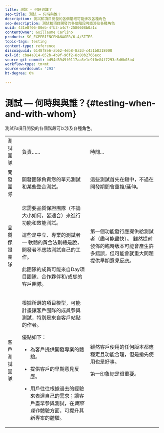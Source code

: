 ```yaml
---
title: 測試 — 何時與誰？
seo-title: 測試 — 何時與誰？
description: 測試和項目開發的各個階段可能涉及各種角色
seo-description: 測試和項目開發的各個階段可能涉及各種角色
uuid: 431e8f06-80eb-4fb3-a4c7-2580608b0a1c
contentOwner: Guillaume Carlino
products: SG_EXPERIENCEMANAGER/6.4/SITES
topic-tags: testing
content-type: reference
discoiquuid: 6148f8e6-ab62-4eb8-8a2d-c431b8318000
exl-id: cba4a814-052b-4b9f-96f2-8c80b2766ecc
source-git-commit: bd94d3949f0117aa3e1c9f0e84f7293a5d6b03b4
workflow-type: tm+mt
source-wordcount: '293'
ht-degree: 0%

---
```


# 測試 — 何時與與誰？{#testing-when-and-with-whom}

測試和項目開發的各個階段可以涉及各種角色。

<table> 
 <tbody> 
  <tr> 
   <td>測試團隊</td> 
   <td>負責…… </td> 
   <td>時間...</td> 
  </tr> 
  <tr> 
   <td>開發團隊</td> 
   <td>開發團隊負責您的單元測試和某些整合測試。</td> 
   <td>這些測試首先在鏈中，不過在開發期間會重複/延伸。</td> 
  </tr> 
  <tr> 
   <td>品質保證團隊</td> 
   <td><p>您需要品質保證團隊（不論大小如何，皆適合）來進行功能和效能測試。</p> <p>這些是中立、專業的測試者 — 軟體的黃金法則總是說，開發者不應該測試自己的工作。</p> <p>此團隊的成員可能來自Day項目團隊、合作夥伴和/或您的客戶團隊。</p> </td> 
   <td><p>第一個功能發行應提供給測試者（盡可能盡快）。 雖然提前發佈的臨時版本可能會產生許多錯誤，但可能會就重大問題提供早期意見反應。</p> </td> 
  </tr> 
  <tr> 
   <td>客戶測試團隊</td> 
   <td><p>根據所選的項目模型，可能計畫讓客戶團隊的成員參與測試，特別是來自客戶站點的作者。</p> <p>優點如下：</p> 
    <ul> 
     <li><p>為客戶提供開發專案的體驗。</p> </li> 
     <li><p>提供客戶的早期意見反應。</p> </li> 
     <li><p>用戶往往根據過去的經驗來表達自己的需求；讓客戶盡早參與測試，在<i>實際操作</i>體驗方面，可提升其新專案的體驗。</p> </li> 
    </ul> </td> 
   <td><p>雖然客戶使用的任何版本都應穩定且功能合理，但是搶先使用也是好事。</p> <p>第一印象總是很重要。</p> </td> 
  </tr> 
 </tbody> 
</table>
